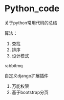 # Python_code
关于python常用代码的总结

算法：
1. 查找
2. 排序
3. 设计模式

rabbitmq

自定义django扩展插件
1. 万能权限
2. 基于bootstrap分页


